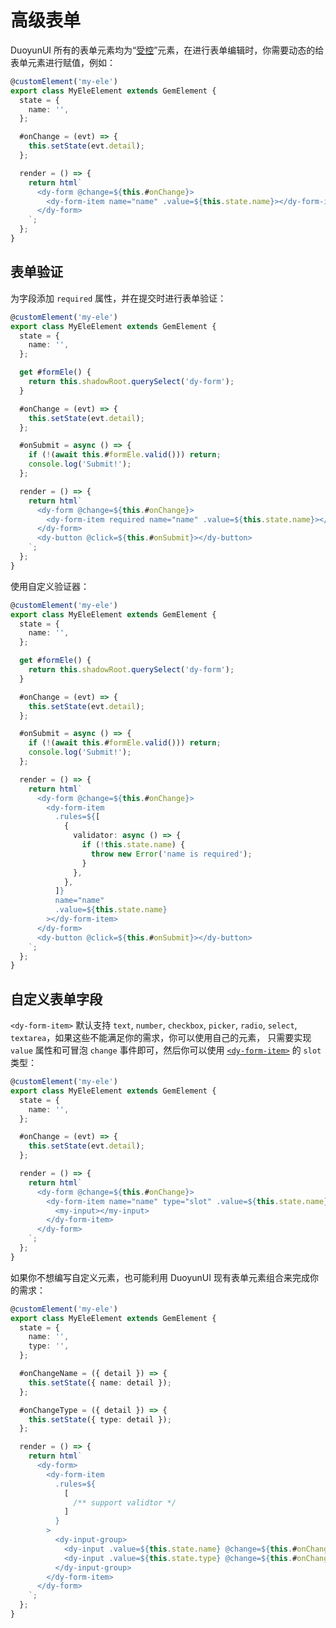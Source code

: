 # 高级表单

DuoyunUI 所有的表单元素均为“[受控](https://reactjs.org/docs/forms.html#controlled-components)”元素，在进行表单编辑时，你需要动态的给表单元素进行赋值，例如：

```ts
@customElement('my-ele')
export class MyEleElement extends GemElement {
  state = {
    name: '',
  };

  #onChange = (evt) => {
    this.setState(evt.detail);
  };

  render = () => {
    return html`
      <dy-form @change=${this.#onChange}>
        <dy-form-item name="name" .value=${this.state.name}></dy-form-item>
      </dy-form>
    `;
  };
}
```

## 表单验证

为字段添加 `required` 属性，并在提交时进行表单验证：

```ts 16,23
@customElement('my-ele')
export class MyEleElement extends GemElement {
  state = {
    name: '',
  };

  get #formEle() {
    return this.shadowRoot.querySelect('dy-form');
  }

  #onChange = (evt) => {
    this.setState(evt.detail);
  };

  #onSubmit = async () => {
    if (!(await this.#formEle.valid())) return;
    console.log('Submit!');
  };

  render = () => {
    return html`
      <dy-form @change=${this.#onChange}>
        <dy-form-item required name="name" .value=${this.state.name}></dy-form-item>
      </dy-form>
      <dy-button @click=${this.#onSubmit}></dy-button>
    `;
  };
}
```

使用自定义验证器：

```ts 16,26-30
@customElement('my-ele')
export class MyEleElement extends GemElement {
  state = {
    name: '',
  };

  get #formEle() {
    return this.shadowRoot.querySelect('dy-form');
  }

  #onChange = (evt) => {
    this.setState(evt.detail);
  };

  #onSubmit = async () => {
    if (!(await this.#formEle.valid())) return;
    console.log('Submit!');
  };

  render = () => {
    return html`
      <dy-form @change=${this.#onChange}>
        <dy-form-item
          .rules=${[
            {
              validator: async () => {
                if (!this.state.name) {
                  throw new Error('name is required');
                }
              },
            },
          ]}
          name="name"
          .value=${this.state.name}
        ></dy-form-item>
      </dy-form>
      <dy-button @click=${this.#onSubmit}></dy-button>
    `;
  };
}
```

## 自定义表单字段

`<dy-form-item>` 默认支持 `text`, `number`, `checkbox`, `picker`, `radio`, `select`, `textarea`，如果这些不能满足你的需求，你可以使用自己的元素，
只需要实现 `value` 属性和可冒泡 `change` 事件即可，然后你可以使用 [`<dy-form-item>`](../02-elements/form.md#dy-form-item-api) 的 `slot` 类型：

```ts 14-16
@customElement('my-ele')
export class MyEleElement extends GemElement {
  state = {
    name: '',
  };

  #onChange = (evt) => {
    this.setState(evt.detail);
  };

  render = () => {
    return html`
      <dy-form @change=${this.#onChange}>
        <dy-form-item name="name" type="slot" .value=${this.state.name}>
          <my-input></my-input>
        </dy-form-item>
      </dy-form>
    `;
  };
}
```

如果你不想编写自定义元素，也可能利用 DuoyunUI 现有表单元素组合来完成你的需求：

```ts 20-23
@customElement('my-ele')
export class MyEleElement extends GemElement {
  state = {
    name: '',
    type: '',
  };

  #onChangeName = ({ detail }) => {
    this.setState({ name: detail });
  };

  #onChangeType = ({ detail }) => {
    this.setState({ type: detail });
  };

  render = () => {
    return html`
      <dy-form>
        <dy-form-item
          .rules=${
            [
              /** support validtor */
            ]
          }
        >
          <dy-input-group>
            <dy-input .value=${this.state.name} @change=${this.#onChangeName}></dy-input>
            <dy-input .value=${this.state.type} @change=${this.#onChangeType}></dy-input>
          </dy-input-group>
        </dy-form-item>
      </dy-form>
    `;
  };
}
```
